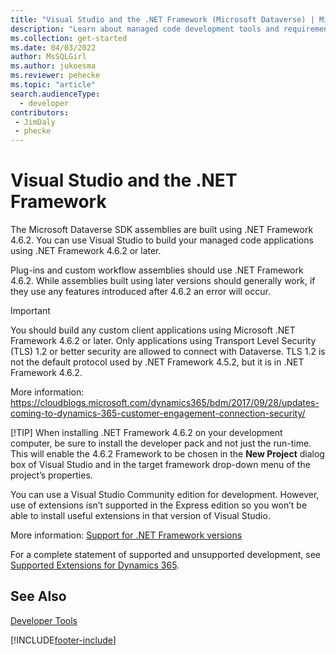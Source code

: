 ```yaml
---
title: "Visual Studio and the .NET Framework (Microsoft Dataverse) | Microsoft Docs" 
description: "Learn about managed code development tools and requirements."
ms.collection: get-started
ms.date: 04/03/2022
author: MsSQLGirl
ms.author: jukoesma
ms.reviewer: pehecke
ms.topic: "article"
search.audienceType: 
  - developer
contributors:
 - JimDaly
 - phecke
---
```


# Visual Studio and the .NET Framework

The Microsoft Dataverse SDK assemblies are built using .NET Framework 4.6.2. You can use Visual Studio to build your managed code applications using .NET Framework 4.6.2 or later.

Plug-ins and custom workflow assemblies should use .NET Framework 4.6.2. While assemblies built using later versions should generally work, if they use any features introduced after 4.6.2 an error will occur.

> [!IMPORTANT]
> You should build any custom client applications using Microsoft .NET Framework 4.6.2 or later.
> Only applications using Transport Level Security (TLS) 1.2 or better security are allowed to connect with Dataverse. TLS 1.2 is not the default protocol used by .NET Framework 4.5.2, but it is in .NET Framework 4.6.2.
>
> More information: <https://cloudblogs.microsoft.com/dynamics365/bdm/2017/09/28/updates-coming-to-dynamics-365-customer-engagement-connection-security/>
>
> [!TIP]
> When installing .NET Framework 4.6.2 on your development computer, be sure to install the developer pack and not just the run-time. This will enable the 4.6.2 Framework to be chosen in the **New Project** dialog box of Visual Studio and in the target framework drop-down menu of the project’s properties.  

You can use a Visual Studio Community edition for development. However, use of extensions isn’t supported in the Express edition so you won’t be able to install useful extensions in that version of Visual Studio.

More information: [Support for .NET Framework versions](/dynamics365/customer-engagement/developer/supported-extensions#SupportNET)

For a complete statement of supported and unsupported development, see [Supported Extensions for Dynamics 365](/dynamics365/customer-engagement/developer/supported-extensions#SupportNET).

## See Also

[Developer Tools](/dynamics365/customer-engagement/developer/developer-tools)

[!INCLUDE[footer-include](../../../includes/footer-banner.md)]
